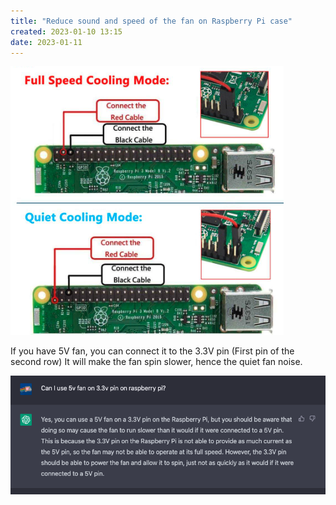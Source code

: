 ```yaml
---
title: "Reduce sound and speed of the fan on Raspberry Pi case"
created: 2023-01-10 13:15
date: 2023-01-11
---
```


![](attachments/Pasted%20image%2020230110131527.png)

If you have 5V fan, you can connect it to the 3.3V pin (First pin of the second row)
It will make the fan spin slower, hence the quiet fan noise.

![](attachments/Pasted%20image%2020230110132753.png)